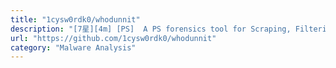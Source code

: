 ```yaml
---
title: "1cysw0rdk0/whodunnit"
description: "[7星][4m] [PS]  A PS forensics tool for Scraping, Filtering and Exporting Windows Event Logs"
url: "https://github.com/1cysw0rdk0/whodunnit"
category: "Malware Analysis"
---
```

